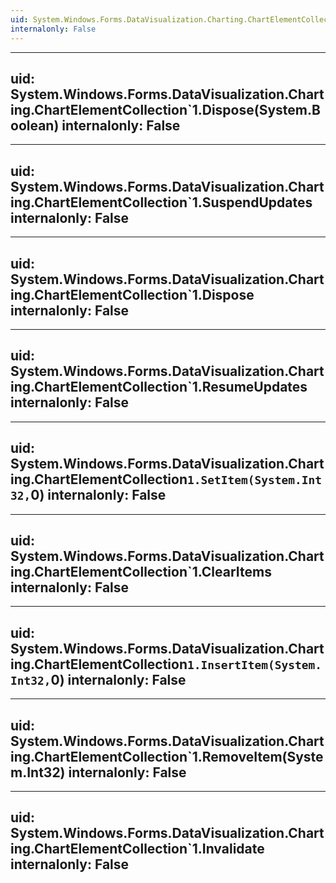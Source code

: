 ```yaml
---
uid: System.Windows.Forms.DataVisualization.Charting.ChartElementCollection`1
internalonly: False
---
```


---
uid: System.Windows.Forms.DataVisualization.Charting.ChartElementCollection`1.Dispose(System.Boolean)
internalonly: False
---

---
uid: System.Windows.Forms.DataVisualization.Charting.ChartElementCollection`1.SuspendUpdates
internalonly: False
---

---
uid: System.Windows.Forms.DataVisualization.Charting.ChartElementCollection`1.Dispose
internalonly: False
---

---
uid: System.Windows.Forms.DataVisualization.Charting.ChartElementCollection`1.ResumeUpdates
internalonly: False
---

---
uid: System.Windows.Forms.DataVisualization.Charting.ChartElementCollection`1.SetItem(System.Int32,`0)
internalonly: False
---

---
uid: System.Windows.Forms.DataVisualization.Charting.ChartElementCollection`1.ClearItems
internalonly: False
---

---
uid: System.Windows.Forms.DataVisualization.Charting.ChartElementCollection`1.InsertItem(System.Int32,`0)
internalonly: False
---

---
uid: System.Windows.Forms.DataVisualization.Charting.ChartElementCollection`1.RemoveItem(System.Int32)
internalonly: False
---

---
uid: System.Windows.Forms.DataVisualization.Charting.ChartElementCollection`1.Invalidate
internalonly: False
---
